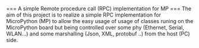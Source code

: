 === A simple Remote procedure call (RPC) implementation for MP ===
The aim of this project is to realize a simple RPC implementation for MicroPython (MP) 
to allow the easy usage of usage of classes runing on the MicroPython board but being 
controlled over some phy (Ethernet, Serial, WLAN...) and some marshalling (Json, XML, protobuf ..)
from the host (PC) side.
